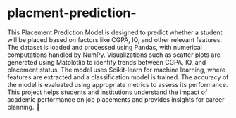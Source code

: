﻿# placment-prediction-
This Placement Prediction Model is designed to predict whether a student will be placed based on factors like CGPA, IQ, and other relevant features. The dataset is loaded and processed using Pandas, with numerical computations handled by NumPy. Visualizations such as scatter plots are generated using Matplotlib to identify trends between CGPA, IQ, and placement status. The model uses Scikit-learn for machine learning, where features are extracted and a classification model is trained. The accuracy of the model is evaluated using appropriate metrics to assess its performance. This project helps students and institutions understand the impact of academic performance on job placements and provides insights for career planning. 🚀
